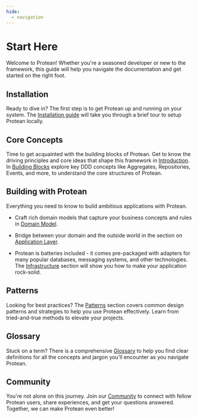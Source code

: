 ```yaml
---
hide:
  - navigation
---
```


# Start Here

Welcome to Protean! Whether you're a seasoned developer or new to the framework, this guide will help you navigate the documentation and get started on the right foot.

## Installation
Ready to dive in? The first step is to get Protean up and running on your system. The [Installation guide](./guides/getting-started/installation.md) will take you through a brief tour to setup Protean locally.

## Core Concepts
Time to get acquainted with the building blocks of Protean. Get to know the driving principles and core ideas that shape this framework in [Introduction](./core-concepts/index.md). In [Building Blocks](./core-concepts/building-blocks/index.md) explore key DDD concepts like Aggregates, Repositories, Events, and more, to understand the core structures of Protean.

## Building with Protean

Everything you need to know to build ambitious applications with Protean.

- Craft rich domain models that capture your business concepts and rules in [Domain Model](./guides/compose-a-domain/index.md).

- Bridge between your domain and the outside world in the section on [Application Layer](./guides/configuration.md).

- Protean is batteries included - it comes pre-packaged with adapters for many popular databases, messaging systems, and other technologies. The [Infrastructure](./adapters/index.md) section will show you how to make your application rock-solid.

## Patterns
Looking for best practices? The [Patterns](./patterns/index.md) section covers common design patterns and strategies to help you use Protean effectively. Learn from tried-and-true methods to elevate your projects.

## Glossary
Stuck on a term? There is a comprehensive [Glossary](glossary.md) to help you find clear definitions for all the concepts and jargon you'll encounter as you navigate Protean.

## Community
You're not alone on this journey. Join our [Community](./community/index.md) to connect with fellow Protean users, share experiences, and get your questions answered. Together, we can make Protean even better!
